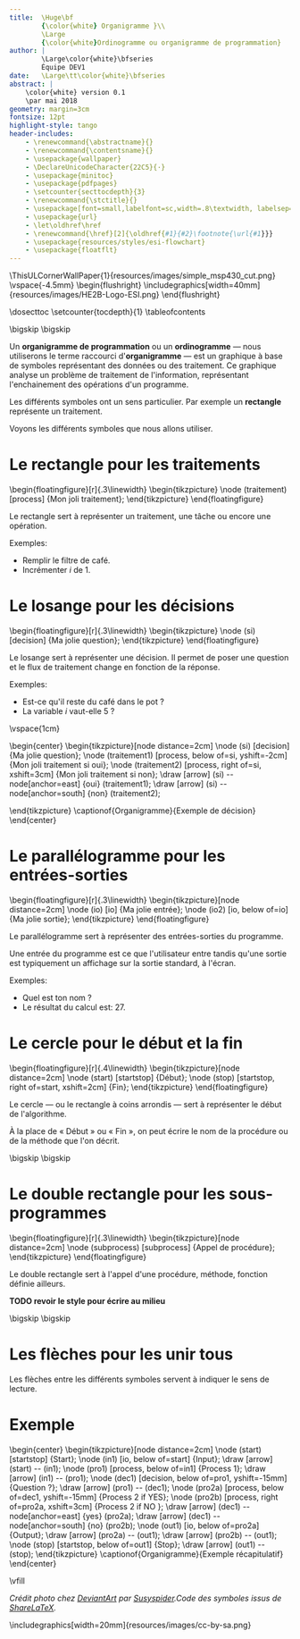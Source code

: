 ```yaml
---
title:  \Huge\bf
		{\color{white} Organigramme }\\
		\Large
		{\color{white}Ordinogramme ou organigramme de programmation}
author: |
		\Large\color{white}\bfseries 
		Équipe DEV1
date: 	\Large\tt\color{white}\bfseries 
abstract: |
	\color{white} version 0.1
	\par mai 2018
geometry: margin=3cm
fontsize: 12pt
highlight-style: tango
header-includes:
	- \renewcommand{\abstractname}{}
	- \renewcommand{\contentsname}{}
	- \usepackage{wallpaper}
	- \DeclareUnicodeCharacter{22C5}{·}
    - \usepackage{minitoc}
	- \usepackage{pdfpages}
	- \setcounter{secttocdepth}{3}
	- \renewcommand{\stctitle}{}
	- \usepackage[font=small,labelfont=sc,width=.8\textwidth, labelsep=endash]{caption}
	- \usepackage{url}
	- \let\oldhref\href
	- \renewcommand{\href}[2]{\oldhref{#1}{#2}\footnote{\url{#1}}} 
	- \usepackage{resources/styles/esi-flowchart}
	- \usepackage{floatflt}
---
```


<!-- ajout d'une image et du logo -->
\ThisULCornerWallPaper{1}{resources/images/simple_msp430_cut.png}
\vspace{-4.5mm}
\begin{flushright}
\includegraphics[width=40mm]{resources/images/HE2B-Logo-ESI.png}
\end{flushright}


\dosecttoc
\setcounter{tocdepth}{1}
\tableofcontents

\bigskip 
\bigskip 


Un **organigramme de programmation** ou un **ordinogramme** — nous utiliserons
le terme raccourci d'**organigramme** — est un graphique à base de symboles
représentant des données ou des traitement. Ce graphique analyse un problème de
traitement de l'information, représentant l'enchainement des opérations d'un
programme. 

Les différents symboles ont un sens particulier. Par exemple un **rectangle**
représente un traitement. 

Voyons les différents symboles que nous allons utiliser.


# Le rectangle pour les traitements

\begin{floatingfigure}[r]{.3\linewidth}
	\begin{tikzpicture}
		\node (traitement) [process] {Mon joli traitement};
	\end{tikzpicture}
\end{floatingfigure}

Le rectangle sert à représenter un traitement, une tâche ou encore une opération. 

Exemples:

- Remplir le filtre de café.
- Incrémenter *i* de 1.


# Le losange pour les décisions

\begin{floatingfigure}[r]{.3\linewidth}
	\begin{tikzpicture}
		\node (si) [decision] {Ma jolie question};
	\end{tikzpicture}
\end{floatingfigure}

Le losange sert à représenter une décision. Il permet de poser une question et 
le flux de traitement change en fonction de la réponse. 

Exemples:

- Est-ce qu'il reste du café dans le pot ?
- La variable *i* vaut-elle 5 ? 

\vspace{1cm}

\begin{center}
\begin{tikzpicture}[node distance=2cm]
		\node (si) [decision] {Ma jolie question};
		\node (traitement1) [process, below of=si, yshift=-2cm] 
			{Mon joli traitement si oui};
		\node (traitement2) [process, right of=si, xshift=3cm] 
			{Mon joli traitement si non};
		\draw [arrow] (si) -- node[anchor=east] {oui} (traitement1);
		\draw [arrow] (si) -- node[anchor=south] {non} (traitement2);

\end{tikzpicture}
\captionof{Organigramme}{Exemple de décision}
\end{center}


# Le parallélogramme pour les entrées-sorties

\begin{floatingfigure}[r]{.3\linewidth}
	\begin{tikzpicture}[node distance=2cm]
		\node (io) [io] {Ma jolie entrée};
		\node (io2) [io, below of=io] {Ma jolie sortie};
	\end{tikzpicture}
\end{floatingfigure}

Le parallélogramme sert à représenter des entrées-sorties du programme. 

Une entrée du programme est ce que l'utilisateur entre tandis qu'une sortie est typiquement un affichage sur la sortie standard, à l'écran. 

Exemples:

- Quel est ton nom ?
- Le résultat du calcul est: 27.


# Le cercle pour le début et la fin

\begin{floatingfigure}[r]{.4\linewidth}
	\begin{tikzpicture}[node distance=2cm]
		\node (start) [startstop] {Début};
		\node (stop) [startstop, right of=start, xshift=2cm] {Fin};
	\end{tikzpicture}
\end{floatingfigure}

Le cercle — ou le rectangle à coins arrondis — sert à représenter le début de
l'algorithme.

À la place de « Début » ou « Fin », on peut écrire le nom de la procédure ou de
la méthode que l'on décrit. 

\bigskip
\bigskip


# Le double rectangle pour les sous-programmes

\begin{floatingfigure}[r]{.3\linewidth}
	\begin{tikzpicture}[node distance=2cm]
		\node (subprocess) [subprocess] {Appel de procédure};
	\end{tikzpicture}
\end{floatingfigure}

Le double rectangle sert à l'appel d'une procédure, méthode, fonction définie
ailleurs. 

**TODO revoir le style pour écrire au milieu**

\bigskip
\bigskip

# Les flèches pour les unir tous

Les flèches entre les différents symboles servent à indiquer le sens de lecture.



# Exemple

\begin{center}
\begin{tikzpicture}[node distance=2cm]
\node (start) [startstop] {Start};
\node (in1) [io, below of=start] {Input};
\draw [arrow] (start) -- (in1);
\node (pro1) [process, below of=in1] {Process 1};
\draw [arrow] (in1) -- (pro1);
\node (dec1) [decision, below of=pro1, yshift=-15mm] {Question ?};
\draw [arrow] (pro1) -- (dec1);
\node (pro2a) [process, below of=dec1, yshift=-15mm] {Process 2 if YES};
\node (pro2b) [process, right of=pro2a, xshift=3cm] {Process 2 if NO };
\draw [arrow] (dec1) -- node[anchor=east] {yes} (pro2a);
\draw [arrow] (dec1) -- node[anchor=south] {no} (pro2b);
\node (out1) [io, below of=pro2a] {Output};
\draw [arrow] (pro2a) -- (out1);
\draw [arrow] (pro2b) -- (out1);
\node (stop) [startstop, below of=out1] {Stop};
\draw [arrow] (out1) -- (stop);
\end{tikzpicture}
\captionof{Organigramme}{Exemple récapitulatif}
\end{center}


\vfill

*Crédit photo chez [DeviantArt][deviantart] par [Susyspider][by].Code des
symboles issus de [ShareLaTeX][lien].*

\includegraphics[width=20mm]{resources/images/cc-by-sa.png}


[deviantart]:http://deviantart.com
[by]:https://www.deviantart.com/art/Simple-MSP430-Game-Subroutine-Flowcharts-302014732
[lien]:https://fr.sharelatex.com/blog/2013/08/29/tikz-series-pt3.html

